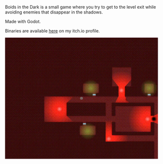 Boids in the Dark is a small game where you try to get to the level exit while avoiding enemies that disappear in the shadows.

Made with Godot.

Binaries are available [here](https://naivecad.itch.io/attack-of-the-boids) on my itch.io profile.

![Gameplay Preview](preview.gif)
